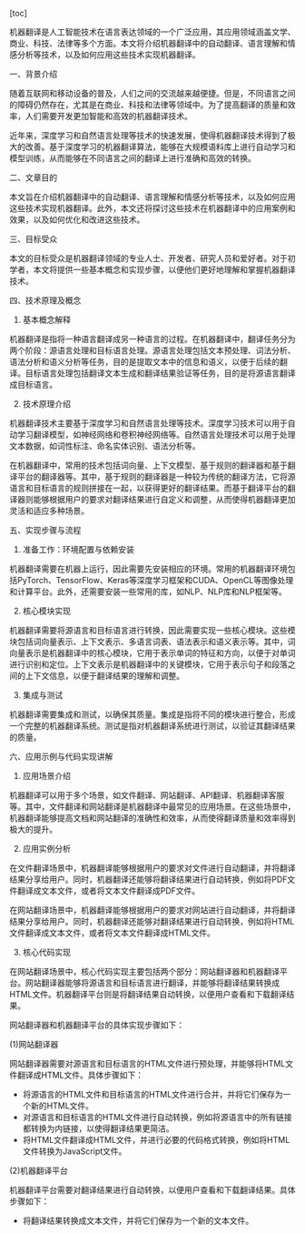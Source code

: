 
[toc]                    
                
                
机器翻译是人工智能技术在语言表达领域的一个广泛应用，其应用领域涵盖文学、商业、科技、法律等多个方面。本文将介绍机器翻译中的自动翻译、语言理解和情感分析等技术，以及如何应用这些技术实现机器翻译。

一、背景介绍

随着互联网和移动设备的普及，人们之间的交流越来越便捷。但是，不同语言之间的障碍仍然存在，尤其是在商业、科技和法律等领域中。为了提高翻译的质量和效率，人们需要开发更加智能和高效的机器翻译技术。

近年来，深度学习和自然语言处理等技术的快速发展，使得机器翻译技术得到了极大的改善。基于深度学习的机器翻译算法，能够在大规模语料库上进行自动学习和模型训练，从而能够在不同语言之间的翻译上进行准确和高效的转换。

二、文章目的

本文旨在介绍机器翻译中的自动翻译、语言理解和情感分析等技术，以及如何应用这些技术实现机器翻译。此外，本文还将探讨这些技术在机器翻译中的应用案例和效果，以及如何优化和改进这些技术。

三、目标受众

本文的目标受众是机器翻译领域的专业人士、开发者、研究人员和爱好者。对于初学者，本文将提供一些基本概念和实现步骤，以便他们更好地理解和掌握机器翻译技术。

四、技术原理及概念

1. 基本概念解释

机器翻译是指将一种语言翻译成另一种语言的过程。在机器翻译中，翻译任务分为两个阶段：源语言处理和目标语言处理。源语言处理包括文本预处理、词法分析、语法分析和语义分析等任务，目的是提取文本中的信息和语义，以便于后续的翻译。目标语言处理包括翻译文本生成和翻译结果验证等任务，目的是将源语言翻译成目标语言。

2. 技术原理介绍

机器翻译技术主要基于深度学习和自然语言处理等技术。深度学习技术可以用于自动学习翻译模型，如神经网络和卷积神经网络等。自然语言处理技术可以用于处理文本数据，如词性标注、命名实体识别、语法分析等。

在机器翻译中，常用的技术包括词向量、上下文模型、基于规则的翻译器和基于翻译平台的翻译器等。其中，基于规则的翻译器是一种较为传统的翻译方法，它将源语言和目标语言的规则拼接在一起，以获得更好的翻译结果。而基于翻译平台的翻译器则能够根据用户的要求对翻译结果进行自定义和调整，从而使得机器翻译更加灵活和适应多种场景。

五、实现步骤与流程

1. 准备工作：环境配置与依赖安装

机器翻译需要在机器上运行，因此需要先安装相应的环境。常用的机器翻译环境包括PyTorch、TensorFlow、Keras等深度学习框架和CUDA、OpenCL等图像处理和计算平台。此外，还需要安装一些常用的库，如NLP、NLP库和NLP框架等。

2. 核心模块实现

机器翻译需要将源语言和目标语言进行转换，因此需要实现一些核心模块。这些模块包括词向量表示、上下文表示、多语言词表、语法表示和语义表示等。其中，词向量表示是机器翻译中的核心模块，它用于表示单词的特征和方向，以便于对单词进行识别和定位。上下文表示是机器翻译中的关键模块，它用于表示句子和段落之间的上下文信息，以便于翻译结果的理解和调整。

3. 集成与测试

机器翻译需要集成和测试，以确保其质量。集成是指将不同的模块进行整合，形成一个完整的机器翻译系统。测试是指对机器翻译系统进行测试，以验证其翻译结果的质量。

六、应用示例与代码实现讲解

1. 应用场景介绍

机器翻译可以用于多个场景，如文件翻译、网站翻译、API翻译、机器翻译客服等。其中，文件翻译和网站翻译是机器翻译中最常见的应用场景。在这些场景中，机器翻译能够提高文档和网站翻译的准确性和效率，从而使得翻译质量和效率得到极大的提升。

2. 应用实例分析

在文件翻译场景中，机器翻译能够根据用户的要求对文件进行自动翻译，并将翻译结果分享给用户。同时，机器翻译还能够将翻译结果进行自动转换，例如将PDF文件翻译成文本文件，或者将文本文件翻译成PDF文件。

在网站翻译场景中，机器翻译能够根据用户的要求对网站进行自动翻译，并将翻译结果分享给用户。同时，机器翻译还能够对翻译结果进行自动转换，例如将HTML文件翻译成文本文件，或者将文本文件翻译成HTML文件。

3. 核心代码实现

在网站翻译场景中，核心代码实现主要包括两个部分：网站翻译器和机器翻译平台。网站翻译器能够将源语言和目标语言进行翻译，并能够将翻译结果转换成HTML文件。机器翻译平台则是将翻译结果自动转换，以便用户查看和下载翻译结果。

网站翻译器和机器翻译平台的具体实现步骤如下：

(1)网站翻译器

网站翻译器需要对源语言和目标语言的HTML文件进行预处理，并能够将HTML文件翻译成HTML文件。具体步骤如下：

- 将源语言的HTML文件和目标语言的HTML文件进行合并，并将它们保存为一个新的HTML文件。
- 对源语言和目标语言的HTML文件进行自动转换，例如将源语言中的所有链接都转换为内链接，以使得翻译结果更简洁。
- 将HTML文件翻译成HTML文件，并进行必要的代码格式转换，例如将HTML文件转换为JavaScript文件。

(2)机器翻译平台

机器翻译平台需要对翻译结果进行自动转换，以便用户查看和下载翻译结果。具体步骤如下：

- 将翻译结果转换成文本文件，并将它们保存为一个新的文本文件。

